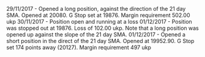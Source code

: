 29/11/2017 - Opened a long position, against the direction of the 21 day SMA. Opened at 20080. G Stop set at 19876. Margin requirement 502.00 ukp
30/11/2017 - Position open and running at a loss
01/12/2017 - Position was stopped out at 19876. Loss of 102.00 ukp. Note that a long position was opened up against the slope of the 21 day SMA.
01/12/2017 - Opened a short position in the direct of the 21 day SMA. Opened at 19952.90. G Stop set 174 points away (20127). Margin requirement 497 ukp
